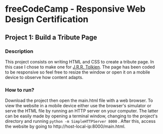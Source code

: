 # freeCodeCamp - Responsive Web Design Certification
## Project 1: Build a Tribute Page
### Description
This project consists on writing HTML and CSS to create a tribute page. In this case I chose to make one for [J.R.R. Tolkien](https://en.wikipedia.org/wiki/J._R._R._Tolkien). The page has been coded to be responsive so feel free to resize the window or open it on a mobile device to observe how content adapts.

### How to run?
Download the project then open the main.html file with a web browser. To view the website in a mobile device either use the browser's simulator or serve the HTML file by running an HTTP server on your computer. The latter can be easily made by opening a terminal window, changing to the project's directory and running `python -m SimpleHTTPServer 8000` . After this, access the website by going to http://host-local-ip:8000/main.html.